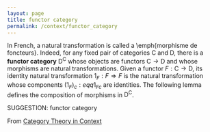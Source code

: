 ```yaml
---
layout: page
title: functor category
permalink: /context/functor_category
---
```

In French, a natural transformation is called a \emph{morphisme de foncteurs}.   Indeed,  for any fixed pair of categories $\mathsf{C}$ and $\mathsf{D}$, there is a **functor category** $\mathsf{D}^\mathsf{C}$ whose objects are functors $\mathsf{C} \to \mathsf{D}$ and whose morphisms are natural transformations. Given a functor $F : \mathsf{C} \to \mathsf{D}$, its identity natural transformation $1_F : F \Rightarrow F$ is the natural transformation whose components  $(1_F)_c :eqq 1_{Fc}$ are identities. The following lemma defines the composition of morphisms in $\mathsf{D}^\mathsf{C}$.

SUGGESTION: functor category

From [Category Theory in Context](https://mathgloss.github.io/MathGloss/context.html)
